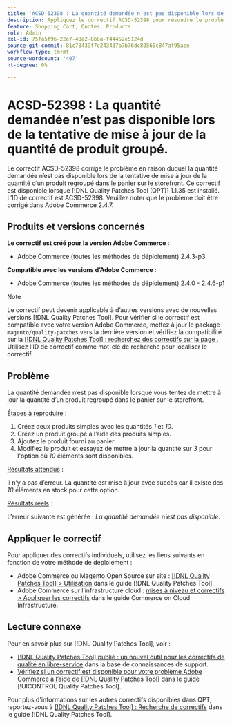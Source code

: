 ```yaml
---
title: 'ACSD-52398 : La quantité demandée n’est pas disponible lors de la tentative de mise à jour de la quantité de produit groupé.'
description: Appliquez le correctif ACSD-52398 pour résoudre le problème Adobe Commerce en raison duquel la quantité demandée n’est pas disponible lors de la tentative de mise à jour de la quantité d’un produit regroupé dans le panier sur le storefront.
feature: Shopping Cart, Quotes, Products
role: Admin
exl-id: 75fa5f96-22e7-40a2-8b8a-f44452e5124d
source-git-commit: 81c78439f7c243437b7b76dc80560c847af95ace
workflow-type: tm+mt
source-wordcount: '407'
ht-degree: 0%

---
```


# ACSD-52398 : La quantité demandée n’est pas disponible lors de la tentative de mise à jour de la quantité de produit groupé.

Le correctif ACSD-52398 corrige le problème en raison duquel la quantité demandée n’est pas disponible lors de la tentative de mise à jour de la quantité d’un produit regroupé dans le panier sur le storefront. Ce correctif est disponible lorsque [!DNL Quality Patches Tool (QPT)] 1.1.35 est installé. L’ID de correctif est ACSD-52398. Veuillez noter que le problème doit être corrigé dans Adobe Commerce 2.4.7.

## Produits et versions concernés

**Le correctif est créé pour la version Adobe Commerce :**

* Adobe Commerce (toutes les méthodes de déploiement) 2.4.3-p3

**Compatible avec les versions d’Adobe Commerce :**

* Adobe Commerce (toutes les méthodes de déploiement) 2.4.0 - 2.4.6-p1

>[!NOTE]
>
>Le correctif peut devenir applicable à d’autres versions avec de nouvelles versions [!DNL Quality Patches Tool]. Pour vérifier si le correctif est compatible avec votre version Adobe Commerce, mettez à jour le package `magento/quality-patches` vers la dernière version et vérifiez la compatibilité sur la [[!DNL Quality Patches Tool] : recherchez des correctifs sur la page ](https://experienceleague.adobe.com/tools/commerce-quality-patches/index.html). Utilisez l’ID de correctif comme mot-clé de recherche pour localiser le correctif.

## Problème

La quantité demandée n’est pas disponible lorsque vous tentez de mettre à jour la quantité d’un produit regroupé dans le panier sur le storefront.

<u>Étapes à reproduire</u> :

1. Créez deux produits simples avec les quantités *1* et *10*.
1. Créez un produit groupé à l’aide des produits simples.
1. Ajoutez le produit fourni au panier.
1. Modifiez le produit et essayez de mettre à jour la quantité sur *3* pour l&#39;option où *10* éléments sont disponibles.

<u>Résultats attendus</u> :

Il n’y a pas d’erreur. La quantité est mise à jour avec succès car il existe des *10* éléments en stock pour cette option.

<u>Résultats réels</u> :

L’erreur suivante est générée : *La quantité demandée n’est pas disponible*.

## Appliquer le correctif

Pour appliquer des correctifs individuels, utilisez les liens suivants en fonction de votre méthode de déploiement :

* Adobe Commerce ou Magento Open Source sur site : [[!DNL Quality Patches Tool] > Utilisation](/help/tools/quality-patches-tool/usage.md) dans le guide [!DNL Quality Patches Tool].
* Adobe Commerce sur l’infrastructure cloud : [mises à niveau et correctifs > Appliquer les correctifs](https://experienceleague.adobe.com/docs/commerce-cloud-service/user-guide/develop/upgrade/apply-patches.html) dans le guide Commerce on Cloud Infrastructure.

## Lecture connexe

Pour en savoir plus sur [!DNL Quality Patches Tool], voir :

* [[!DNL Quality Patches Tool] publié : un nouvel outil pour les correctifs de qualité en libre-service](https://experienceleague.adobe.com/en/docs/commerce-knowledge-base/kb/announcements/commerce-announcements/magento-quality-patches-released-new-tool-to-self-serve-quality-patches) dans la base de connaissances de support.
* [Vérifiez si un correctif est disponible pour votre problème Adobe Commerce à l’aide de  [!DNL Quality Patches Tool]](/help/tools/quality-patches-tool/patches-available-in-qpt/check-patch-for-magento-issue-with-magento-quality-patches.md) dans le guide [!UICONTROL Quality Patches Tool].


Pour plus d&#39;informations sur les autres correctifs disponibles dans QPT, reportez-vous à [[!DNL Quality Patches Tool] : Recherche de correctifs](https://experienceleague.adobe.com/tools/commerce-quality-patches/index.html) dans le guide [!DNL Quality Patches Tool].
